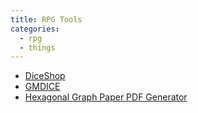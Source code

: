 ```yaml
---
title: RPG Tools
categories:
  - rpg
  - things
---
```


- [DiceShop](https://www.thediceshoponline.com/)
- [GMDICE](http://www.gmdice.com/)
- [Hexagonal Graph Paper PDF Generator](http://incompetech.com/graphpaper/hexagonal/)